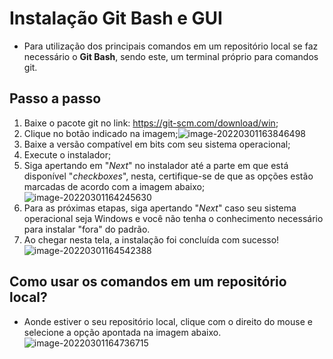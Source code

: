 # Instalação Git Bash e GUI

* Para utilização dos principais comandos em um repositório local se faz necessário o **Git Bash**, sendo este, um terminal próprio para comandos git.

## Passo a passo

1. Baixe o pacote git no link: https://git-scm.com/download/win;
2. Clique no botão indicado na imagem;![image-20220301163846498](C:\Users\davis\AppData\Roaming\Typora\typora-user-images\image-20220301163846498.png)
3. Baixe a versão compatível em bits com seu sistema operacional;
4. Execute o instalador;
5. Siga apertando em "_Next_" no instalador até a parte em que está disponível "_checkboxes_", nesta, certifique-se de que as opções estão marcadas de acordo com a imagem abaixo; ![image-20220301164245630](C:\Users\davis\AppData\Roaming\Typora\typora-user-images\image-20220301164245630.png)
6. Para as próximas etapas, siga apertando "_Next_" caso seu sistema operacional seja Windows e você não tenha o conhecimento necessário para instalar "fora" do padrão.
7. Ao chegar nesta tela, a instalação foi concluída com sucesso! ![image-20220301164542388](C:\Users\davis\AppData\Roaming\Typora\typora-user-images\image-20220301164542388.png)

## Como usar os comandos em um repositório local?

* Aonde estiver o seu repositório local, clique com o direito do mouse e selecione a opção apontada na imagem abaixo. ![image-20220301164736715](C:\Users\davis\AppData\Roaming\Typora\typora-user-images\image-20220301164736715.png)
